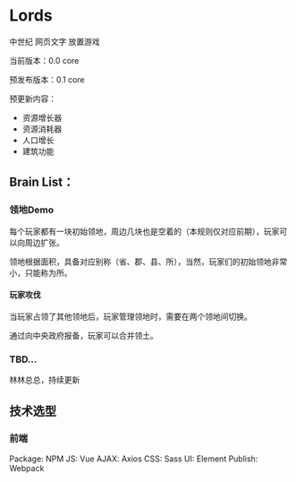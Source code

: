 # Lords
中世纪 网页文字 放置游戏

当前版本：0.0 core

预发布版本：0.1 core

预更新内容：

- 资源增长器
- 资源消耗器
- 人口增长
- 建筑功能

## Brain List：
### 领地Demo

每个玩家都有一块初始领地，周边几块也是空着的（本规则仅对应前期），玩家可以向周边扩张。

领地根据面积，具备对应别称（省、郡、县、所），当然，玩家们的初始领地非常小，只能称为所。

#### 玩家攻伐

当玩家占领了其他领地后，玩家管理领地时，需要在两个领地间切换。

通过向中央政府报备，玩家可以合并领土。

### TBD...

林林总总，持续更新

## 技术选型

### 前端

Package: NPM
JS: Vue
AJAX: Axios
CSS: Sass
UI: Element
Publish: Webpack